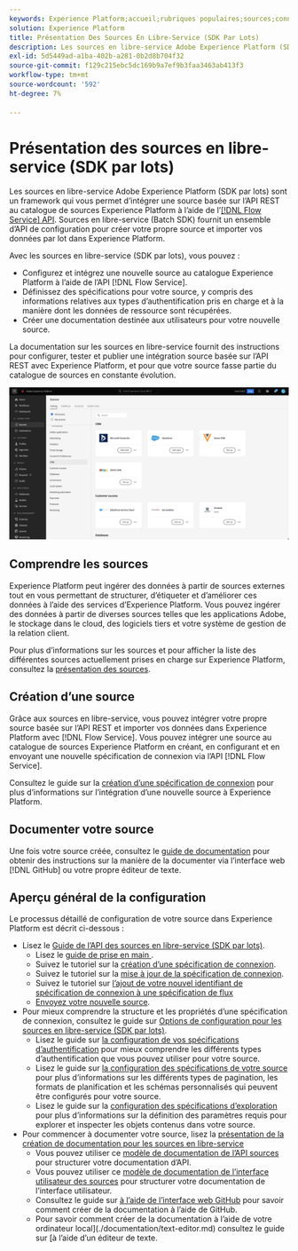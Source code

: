 ```yaml
---
keywords: Experience Platform;accueil;rubriques populaires;sources;connecteurs;connecteurs source;sdk sources;sdk;SDK
solution: Experience Platform
title: Présentation Des Sources En Libre-Service (SDK Par Lots)
description: Les sources en libre-service Adobe Experience Platform (SDK par lots) sont un ensemble d’API de configuration qui vous permettent d’intégrer une source basée sur l’API REST à l’aide de l’API Flow Service pour importer vos données dans Experience Platform.
exl-id: 5d5449ad-a1ba-402b-a281-0b2d8b704f32
source-git-commit: f129c215ebc5dc169b9a7ef9b3faa3463ab413f3
workflow-type: tm+mt
source-wordcount: '592'
ht-degree: 7%

---
```


# Présentation des sources en libre-service (SDK par lots)

Les sources en libre-service Adobe Experience Platform (SDK par lots) sont un framework qui vous permet d’intégrer une source basée sur l’API REST au catalogue de sources Experience Platform à l’aide de l’[[!DNL Flow Service] API](https://www.adobe.io/experience-platform-apis/references/flow-service/). Sources en libre-service (Batch SDK) fournit un ensemble d’API de configuration pour créer votre propre source et importer vos données par lot dans Experience Platform.

Avec les sources en libre-service (SDK par lots), vous pouvez :

* Configurez et intégrez une nouvelle source au catalogue Experience Platform à l’aide de l’API [!DNL Flow Service].
* Définissez des spécifications pour votre source, y compris des informations relatives aux types d’authentification pris en charge et à la manière dont les données de ressource sont récupérées.
* Créer une documentation destinée aux utilisateurs pour votre nouvelle source.

La documentation sur les sources en libre-service fournit des instructions pour configurer, tester et publier une intégration source basée sur l’API REST avec Experience Platform, et pour que votre source fasse partie du catalogue de sources en constante évolution.

![catalogue](./assets/catalog.png)

## Comprendre les sources

Experience Platform peut ingérer des données à partir de sources externes tout en vous permettant de structurer, d’étiqueter et d’améliorer ces données à l’aide des services d’Experience Platform. Vous pouvez ingérer des données à partir de diverses sources telles que les applications Adobe, le stockage dans le cloud, des logiciels tiers et votre système de gestion de la relation client.

Pour plus d’informations sur les sources et pour afficher la liste des différentes sources actuellement prises en charge sur Experience Platform, consultez la [présentation des sources](../home.md).

## Création d’une source

Grâce aux sources en libre-service, vous pouvez intégrer votre propre source basée sur l’API REST et importer vos données dans Experience Platform avec [!DNL Flow Service]. Vous pouvez intégrer une source au catalogue de sources Experience Platform en créant, en configurant et en envoyant une nouvelle spécification de connexion via l’API [!DNL Flow Service].

Consultez le guide sur la [création d’une spécification de connexion](./api/api-overview.md) pour plus d’informations sur l’intégration d’une nouvelle source à Experience Platform.

## Documenter votre source

Une fois votre source créée, consultez le [guide de documentation](./documentation/doc-overview.md) pour obtenir des instructions sur la manière de la documenter via l’interface web [!DNL GitHub] ou votre propre éditeur de texte.

## Aperçu général de la configuration

Le processus détaillé de configuration de votre source dans Experience Platform est décrit ci-dessous :

* Lisez le [ Guide de l’API des sources en libre-service (SDK par lots)](./api/api-overview.md).
   * Lisez le [ guide de prise en main ](./api/getting-started.md).
   * Suivez le tutoriel sur la [création d’une spécification de connexion](./api/create.md).
   * Suivez le tutoriel sur la [mise à jour de la spécification de connexion](./api/update-connection-specs.md).
   * Suivez le tutoriel sur [l’ajout de votre nouvel identifiant de spécification de connexion à une spécification de flux](./api/update-flow-specs.md)
   * [Envoyez votre nouvelle source](./api/submit.md).
* Pour mieux comprendre la structure et les propriétés d’une spécification de connexion, consultez le guide sur [ Options de configuration pour les sources en libre-service (SDK par lots)](./config/config.md).
   * Lisez le guide sur [la configuration de vos spécifications d’authentification](./config/authspec.md) pour mieux comprendre les différents types d’authentification que vous pouvez utiliser pour votre source.
   * Lisez le guide sur [la configuration des spécifications de votre source](./config/sourcespec.md) pour plus d’informations sur les différents types de pagination, les formats de planification et les schémas personnalisés qui peuvent être configurés pour votre source.
   * Lisez le guide sur la [configuration des spécifications d’exploration](./config/explorespec.md) pour plus d’informations sur la définition des paramètres requis pour explorer et inspecter les objets contenus dans votre source.
* Pour commencer à documenter votre source, lisez la [présentation de la création de documentation pour les sources en libre-service](./documentation/doc-overview.md)
   * Vous pouvez utiliser ce [modèle de documentation de l’API sources](./documentation/template.md) pour structurer votre documentation d’API.
   * Vous pouvez utiliser ce [modèle de documentation de l’interface utilisateur des sources](./documentation/ui-template.md) pour structurer votre documentation de l’interface utilisateur.
   * Consultez le guide sur [à l’aide de l’interface web GitHub](./documentation/github.md) pour savoir comment créer de la documentation à l’aide de GitHub.
   * Pour savoir comment créer de la documentation à l’aide de votre ordinateur local](./documentation/text-editor.md) consultez le guide sur [à l’aide d’un éditeur de texte.
